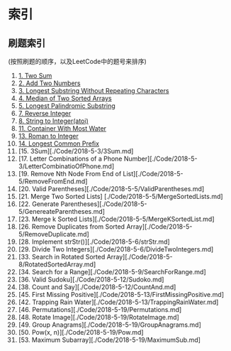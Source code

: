 # 索引

## 刷题索引

(按照刷题的顺序，以及LeetCode中的题号来排序)

1. [1. Two Sum](./Code/2018-4-24/TwoSum.md)
2. [2. Add Two Numbers](./Code/2018-4-25/AddTwoNumbers.md)
3. [3. Longest Substring Without Repeating Characters](./Code/2018-4-25/LongestSubstring.md)
4. [4. Median of Two Sorted Arrays](./Code/2018-4-26/MedianOfTwoSortedArrays.md)
5. [5. Longest Palindromic Substring](./Code/2018-4-27/LongestPalindromicSubstring.md)
6. [7. Reverse Integer](./Code/2018-5-1/ReverseInteger.md)
7. [8. String to Integer(atoi)](./Code/2018-5-1/StringToInteger.md)
8. [11. Container With Most Water](./Code/2018-5-2/ContainerWithMostWater.md)
9. [13. Roman to Integer](./Code/2018-5-2/RomainToInteger.md)
10. [14. Longest Common Prefix](./Code/2018-5-2/LongestCommonPre.md)
11. [15. 3Sum][./Code/2018-5-3/3Sum.md]
12. [17. Letter Combinations of a Phone Number][./Code/2018-5-3/LetterCombinatioOfPhone.md]
13. [19. Remove Nth Node From End of List][./Code/2018-5-5/RemoveFromEnd.md]
14. [20. Valid Parentheses][./Code/2018-5-5/ValidParentheses.md]
15. [21. Merge Two Sorted Lists]  [./Code/2018-5-5/MergeSortedLists.md]
16. [22. Generate Parentheses][./Code/2018-5-5/GenereateParentheses.md]
17. [23. Merge k Sorted Lists][./Code/2018-5-5/MergeKSortedList.md]
18. [26. Remove Duplicates from Sorted Array][./Code/2018-5-5/RemoveDuplicate.md]
19. [28. Implement strStr()][./Code/2018-5-6/strStr.md]
20. [29. Divide Two Integers][./Code/2018-5-6/DivideTwoIntegers.md]
21. [33. Search in Rotated Sorted Array][./Code/2018-5-8/RotatedSortedArray.md]
22. [34. Search for a Range][./Code/2018-5-9/SearchForRange.md]
23. [36. Valid Sudoku][./Code/2018-5-12/Sudoko.md]
24. [38. Count and Say][./Code/2018-5-12/CountAnd.md]
25. [45. First Missing Positive][./Code/2018-5-13/FirstMissingPositive.md]
25. [42. Trapping Rain Water][./Code/2018-5-13/TrappingRainWater.md]
26. [46. Permutations][./Code/2018-5-19/Permutations.md]
27. [48. Rotate Image][./Code/2018-5-19/RotateImage.md]
28. [49. Group Anagrams][./Code/2018-5-19/GroupAnagrams.md]
29. [50. Pow(x, n)][./Code/2018-5-19/Pow.md]
30. [53. Maximum Subarray][./Code/2018-5-19/MaximumSub.md]